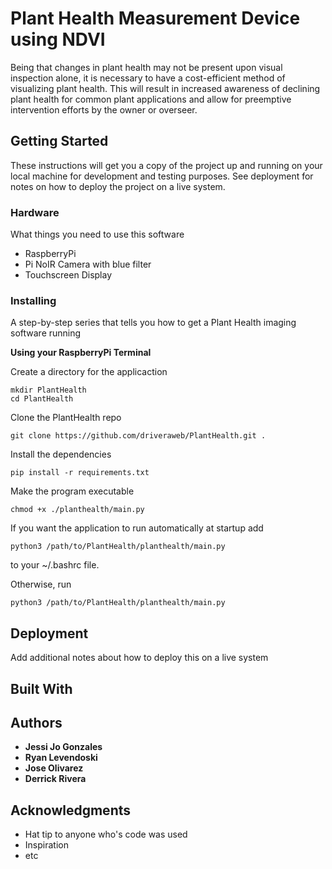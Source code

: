 # Plant Health Measurement Device using NDVI

Being that changes in plant health may not be present upon visual inspection alone, it is necessary to have a cost-efficient method of visualizing plant health. This will result in increased awareness of declining plant health for common plant applications and allow for preemptive intervention efforts by the owner or overseer. 



## Getting Started

These instructions will get you a copy of the project up and running on your local machine for development and testing purposes. See deployment for notes on how to deploy the project on a live system.



### Hardware 

What things you need to use this software
* RaspberryPi
* Pi NoIR Camera with blue filter
* Touchscreen Display



### Installing

A step-by-step series that tells you how to get a Plant Health imaging software running

**Using your RaspberryPi Terminal**

Create a directory for the applicaction
```
mkdir PlantHealth
cd PlantHealth
```

Clone the PlantHealth repo
```
git clone https://github.com/driveraweb/PlantHealth.git .
```

Install the dependencies
```
pip install -r requirements.txt
```

Make the program executable
```
chmod +x ./planthealth/main.py
```

If you want the application to run automatically at startup add 
```
python3 /path/to/PlantHealth/planthealth/main.py
```
to your ~/.bashrc file. 

Otherwise, run 
```
python3 /path/to/PlantHealth/planthealth/main.py
```



## Deployment

Add additional notes about how to deploy this on a live system

## Built With



## Authors

* **Jessi Jo Gonzales**
* **Ryan Levendoski**
* **Jose Olivarez**
* **Derrick Rivera**



## Acknowledgments

* Hat tip to anyone who's code was used
* Inspiration
* etc
